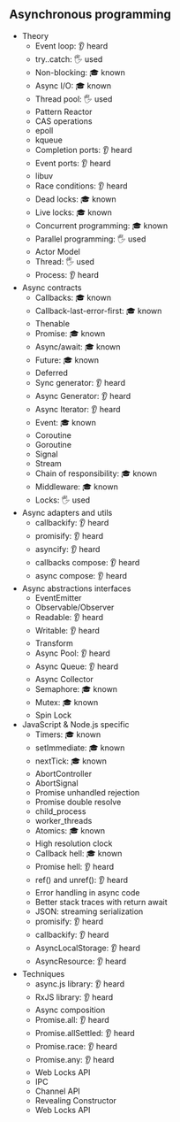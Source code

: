 ## Asynchronous programming

- Theory
  - Event loop: 👂 heard
  - try..catch: 🖐️ used
  - Non-blocking: 🎓 known
  - Async I/O: 🎓 known
  - Thread pool: 🖐️ used
  - Pattern Reactor
  - CAS operations
  - epoll
  - kqueue
  - Completion ports: 👂 heard
  - Event ports: 👂 heard
  - libuv
  - Race conditions: 👂 heard
  - Dead locks: 🎓 known
  - Live locks: 🎓 known
  - Concurrent programming: 🎓 known
  - Parallel programming: 🖐️ used
  - Actor Model
  - Thread: 🖐️ used
  - Process: 👂 heard
- Async contracts
  - Callbacks: 🎓 known
  - Callback-last-error-first: 🎓 known
  - Thenable
  - Promise: 🎓 known
  - Async/await: 🎓 known
  - Future: 🎓 known
  - Deferred
  - Sync generator: 👂 heard
  - Async Generator: 👂 heard
  - Async Iterator: 👂 heard
  - Event: 🎓 known
  - Coroutine
  - Goroutine
  - Signal
  - Stream
  - Chain of responsibility: 🎓 known
  - Middleware: 🎓 known
  - Locks: 🖐️ used
- Async adapters and utils
  - callbackify: 👂 heard
  - promisify: 👂 heard
  - asyncify: 👂 heard
  - callbacks compose: 👂 heard
  - async compose: 👂 heard
- Async abstractions interfaces
  - EventEmitter
  - Observable/Observer
  - Readable: 👂 heard
  - Writable: 👂 heard
  - Transform
  - Async Pool: 👂 heard
  - Async Queue: 👂 heard
  - Async Collector
  - Semaphore: 🎓 known
  - Mutex: 🎓 known
  - Spin Lock
- JavaScript & Node.js specific
  - Timers: 🎓 known
  - setImmediate: 🎓 known
  - nextTick: 🎓 known
  - AbortController
  - AbortSignal
  - Promise unhandled rejection
  - Promise double resolve
  - child_process
  - worker_threads
  - Atomics: 🎓 known
  - High resolution clock
  - Callback hell: 🎓 known
  - Promise hell: 👂 heard
  - ref() and unref(): 👂 heard
  - Error handling in async code
  - Better stack traces with return await
  - JSON: streaming serialization
  - promisify: 👂 heard
  - callbackify: 👂 heard
  - AsyncLocalStorage: 👂 heard
  - AsyncResource: 👂 heard
- Techniques
  - async.js library: 👂 heard
  - RxJS library: 👂 heard
  - Async composition
  - Promise.all: 👂 heard
  - Promise.allSettled: 👂 heard
  - Promise.race: 👂 heard
  - Promise.any: 👂 heard
  - Web Locks API
  - IPC
  - Channel API
  - Revealing Constructor
  - Web Locks API
